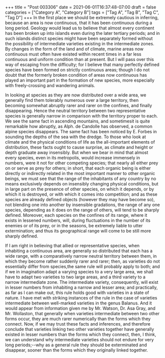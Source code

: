 +++
title = "Post 003306"
date = 2021-06-01T16:37:48-07:00
draft = false
categories = ["Category A", "Category B"]
tags = ["Tag A", "Tag B", "Tag C", "Tag D"]
+++
In the first place we should be extremely cautious in inferring, because an area is now continuous, that it has been continuous during a long period. Geology would lead us to believe that almost every continent has been broken up into islands even during the later tertiary periods; and in such islands distinct species might have been separately formed without the possibility of intermediate varieties existing in the intermediate zones. By changes in the form of the land and of climate, marine areas now continuous must often have existed within recent times in a far less continuous and uniform condition than at present. But I will pass over this way of escaping from the difficulty; for I believe that many perfectly defined species have been formed on strictly continuous areas; though I do not doubt that the formerly broken condition of areas now continuous has played an important part in the formation of new species, more especially with freely-crossing and wandering animals.

In looking at species as they are now distributed over a wide area, we generally find them tolerably numerous over a large territory, then becoming somewhat abruptly rarer and rarer on the confines, and finally disappearing. Hence the neutral territory between two representative species is generally narrow in comparison with the territory proper to each. We see the same fact in ascending mountains, and sometimesit is quite remarkable how abruptly, as Alph. de Candolle has observed, a common alpine species disappears. The same fact has been noticed by E. Forbes in sounding the depths of the sea with the dredge. To those who look at climate and the physical conditions of life as the all-important elements of distribution, these facts ought to cause surprise, as climate and height or depth graduate away insensibly. But when we bear in mind that almost every species, even in its metropolis, would increase immensely in numbers, were it not for other competing species; that nearly all either prey on or serve as prey for others; in short, that each organic being is either directly or indirectly related in the most important manner to other organic beings, we must see that the range of the inhabitants of any country by no means exclusively depends on insensibly changing physical conditions, but in large part on the presence of other species, on which it depends, or by which it is destroyed, or with which it comes into competition; and as these species are already defined objects (however they may have become so), not blending one into another by insensible gradations, the range of any one species, depending as it does on the range of others, will tend to be sharply defined. Moreover, each species on the confines of its range, where it exists in lessened numbers, will, during fluctuations in the number of its enemies or of its prey, or in the seasons, be extremely liable to utter extermination; and thus its geographical range will come to be still more sharply defined.

If I am right in believing that allied or representative species, when inhabiting a continuous area, are generally so distributed that each has a wide range, with a comparatively narrow neutral territory between them, in which they become rather suddenly rarer and rarer; then, as varieties do not essentially differ from species,the same rule will probably apply to both; and if we in imagination adapt a varying species to a very large area, we shall have to adapt two varieties to two large areas, and a third variety to a narrow intermediate zone. The intermediate variety, consequently, will exist in lesser numbers from inhabiting a narrow and lesser area; and practically, as far as I can make out, this rule holds good with varieties in a state of nature. I have met with striking instances of the rule in the case of varieties intermediate between well-marked varieties in the genus Balanus. And it would appear from information given me by Mr. Watson, Dr. Asa Gray, and Mr. Wollaston, that generally when varieties intermediate between two other forms occur, they are much rarer numerically than the forms which they connect. Now, if we may trust these facts and inferences, and therefore conclude that varieties linking two other varieties together have generally existed in lesser numbers than the forms which they connect, then, I think, we can understand why intermediate varieties should not endure for very long periods;--why as a general rule they should be exterminated and disappear, sooner than the forms which they originally linked together.
